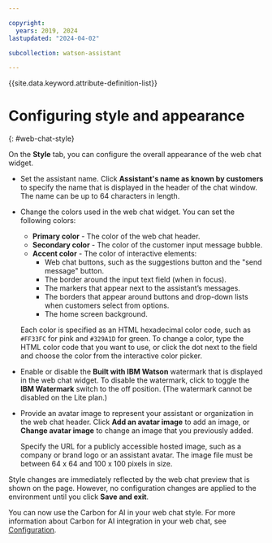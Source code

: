```yaml
---

copyright:
  years: 2019, 2024
lastupdated: "2024-04-02"

subcollection: watson-assistant

---
```


{{site.data.keyword.attribute-definition-list}}


# Configuring style and appearance
{: #web-chat-style}

On the **Style** tab, you can configure the overall appearance of the web chat widget. 

- Set the assistant name. Click **Assistant's name as known by customers** to specify the name that is displayed in the header of the chat window. The name can be up to 64 characters in length.

- Change the colors used in the web chat widget. You can set the following colors:
  
    - **Primary color** - The color of the web chat header.
    - **Secondary color** - The color of the customer input message bubble.
    - **Accent color** - The color of interactive elements:
        - Web chat buttons, such as the suggestions button and the "send message" button.
        - The border around the input text field (when in focus).
        - The markers that appear next to the assistant’s messages.
        - The borders that appear around buttons and drop-down lists when customers select from options.
        - The home screen background.

    Each color is specified as an HTML hexadecimal color code, such as `#FF33FC` for pink and `#329A1D` for green. To change a color, type the HTML color code that you want to use, or click the dot next to the field and choose the color from the interactive color picker.

- Enable or disable the **Built with IBM Watson** watermark that is displayed in the web chat widget. To disable the watermark, click to toggle the **IBM Watermark** switch to the off position. (The watermark cannot be disabled on the Lite plan.)

- Provide an avatar image to represent your assistant or organization in the web chat header. Click **Add an avatar image** to add an image, or **Change avatar image** to change an image that you previously added.

    Specify the URL for a publicly accessible hosted image, such as a company or brand logo or an assistant avatar. The image file must be between 64 x 64 and 100 x 100 pixels in size.

Style changes are immediately reflected by the web chat preview that is shown on the page. However, no configuration changes are applied to the environment until you click **Save and exit**.

You can now use the Carbon for AI in your web chat style. For more information about Carbon for AI integration in your web chat, see [Configuration](https://web-chat.global.assistant.watson.cloud.ibm.com/docs.html?to=api-configuration#theme-config).
